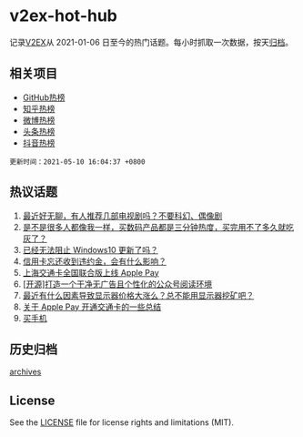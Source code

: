 # v2ex-hot-hub

 记录[V2EX](https://www.v2ex.com/)从 2021-01-06 日至今的热门话题。每小时抓取一次数据，按天[归档](archives)。
 
 ## 相关项目

- [GitHub热榜](https://github.com/lonnyzhang423/github-hot-hub)
- [知乎热榜](https://github.com/lonnyzhang423/zhihu-hot-hub)
- [微博热榜](https://github.com/lonnyzhang423/weibo-hot-hub)
- [头条热榜](https://github.com/lonnyzhang423/toutiao-hot-hub)
- [抖音热榜](https://github.com/lonnyzhang423/douyin-hot-hub)


 `更新时间：2021-05-10 16:04:37 +0800`

## 热议话题

1. [最近好无聊，有人推荐几部电视剧吗？不要科幻、偶像剧](https://www.v2ex.com/t/775887)
1. [是不是很多人都像我一样，买数码产品都是三分钟热度，买完用不了多久就吃灰了？](https://www.v2ex.com/t/775928)
1. [已经无法阻止 Windows10 更新了吗？](https://www.v2ex.com/t/775933)
1. [信用卡忘还收到违约金，会有什么影响？](https://www.v2ex.com/t/775816)
1. [上海交通卡全国联合版上线 Apple Pay](https://www.v2ex.com/t/775902)
1. [[开源]打造一个干净无广告且个性化的公众号阅读环境](https://www.v2ex.com/t/775908)
1. [最近有什么因素导致显示器价格大涨么？总不能用显示器挖矿吧？](https://www.v2ex.com/t/775857)
1. [关于 Apple Pay 开通交通卡的一些总结](https://www.v2ex.com/t/775834)
1. [买手机](https://www.v2ex.com/t/775855)

## 历史归档

[archives](archives)

## License

See the [LICENSE](LICENSE) file for license rights and limitations (MIT).
